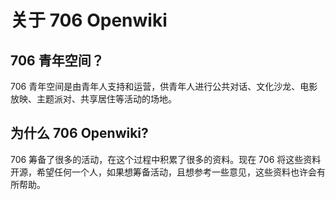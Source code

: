 # 关于 706 Openwiki

## 706 青年空间？

706 青年空间是由青年人支持和运营，供青年人进行公共对话、文化沙龙、电影放映、主题派对、共享居住等活动的场地。

## 为什么 706 Openwiki?

706 筹备了很多的活动，在这个过程中积累了很多的资料。现在 706 将这些资料开源，希望任何一个人，如果想筹备活动，且想参考一些意见，这些资料也许会有所帮助。

